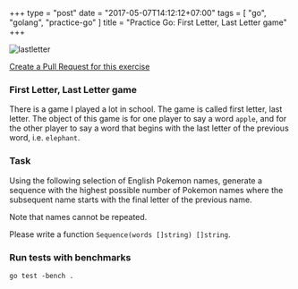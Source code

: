 +++
type = "post"
date = "2017-05-07T14:12:12+07:00"
tags = [ "go", "golang", "practice-go" ]
title = "Practice Go: First Letter, Last Letter game"
+++

![lastletter](/lastletter.jpg)

[Create a Pull Request for this exercise](https://github.com/plutov/practice-go/tree/master/lastlettergame)

### First Letter, Last Letter game

There is a game I played a lot in school. The game is called first letter, last letter. The object of this game is for one player to say a word `apple`, and for the other player to say a word that begins with the last letter of the previous word, i.e. `elephant`.

### Task

Using the following selection of English Pokemon names, generate a sequence with the highest possible number of Pokemon names where the subsequent name starts with the final letter of the previous name.

Note that names cannot be repeated.

Please write a function `Sequence(words []string) []string`.

### Run tests with benchmarks

```
go test -bench .
```
